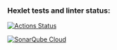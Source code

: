 ### Hexlet tests and linter status:
[![Actions Status](https://github.com/VgomerV/frontend-project-44/actions/workflows/hexlet-check.yml/badge.svg)](https://github.com/VgomerV/frontend-project-44/actions)

[![SonarQube Cloud](https://sonarcloud.io/images/project_badges/sonarcloud-highlight.svg)](https://sonarcloud.io/summary/new_code?id=VgomerV_frontend-project-44)
